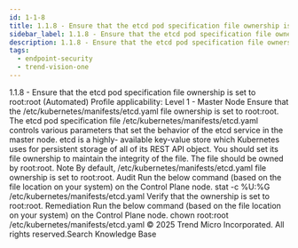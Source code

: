 ```yaml
---
id: 1-1-8
title: 1.1.8 - Ensure that the etcd pod specification file ownership is set to root:root (Automated)
sidebar_label: 1.1.8 - Ensure that the etcd pod specification file ownership is set to root:root (Automated)
description: 1.1.8 - Ensure that the etcd pod specification file ownership is set to root:root (Automated)
tags:
  - endpoint-security
  - trend-vision-one
---
```


 1.1.8 - Ensure that the etcd pod specification file ownership is set to root:root (Automated) Profile applicability: Level 1 - Master Node Ensure that the /etc/kubernetes/manifests/etcd.yaml file ownership is set to root:root. The etcd pod specification file /etc/kubernetes/manifests/etcd.yaml controls various parameters that set the behavior of the etcd service in the master node. etcd is a highly- available key-value store which Kubernetes uses for persistent storage of all of its REST API object. You should set its file ownership to maintain the integrity of the file. The file should be owned by root:root. Note By default, /etc/kubernetes/manifests/etcd.yaml file ownership is set to root:root. Audit Run the below command (based on the file location on your system) on the Control Plane node. stat -c %U:%G /etc/kubernetes/manifests/etcd.yaml Verify that the ownership is set to root:root. Remediation Run the below command (based on the file location on your system) on the Control Plane node. chown root:root /etc/kubernetes/manifests/etcd.yaml © 2025 Trend Micro Incorporated. All rights reserved.Search Knowledge Base